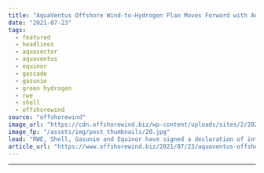 ```yaml
---
title: "AquaVentus Offshore Wind-to-Hydrogen Plan Moves Forward with AquaSector Project"
date: "2021-07-23"
tags: 
  - featured
  - headlines
  - aquasector
  - aquaventus
  - equinor
  - gascade
  - gasunie
  - green hydrogen
  - rwe
  - shell
  - offshorewind
source: "offshorewind"
image_url: "https://cdn.offshorewind.biz/wp-content/uploads/sites/2/2021/07/23161002/AquaVentus_illustration.jpg"
image_fp: "/assets/img/post_thumbnails/20.jpg"
lead: "RWE, Shell, Gasunie and Equinor have signed a declaration of intent to further intensify"
article_url: "https://www.offshorewind.biz/2021/07/23/aquaventus-offshore-wind-to-hydrogen-plan-moves-forward-with-aquasector-project/"
---
```


---
